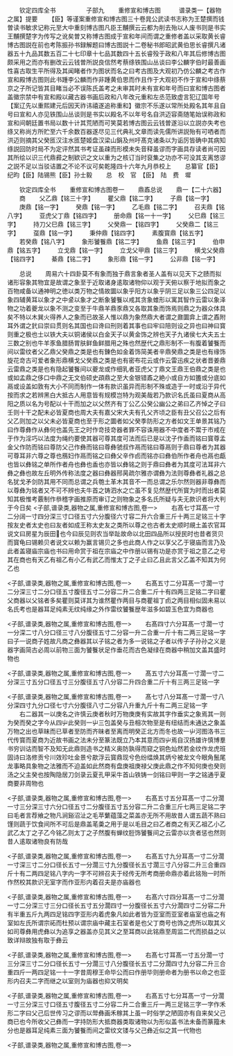 <!-- { "loadSidebar": true } -->
　　钦定四库全书　　　　　子部九
　　重修宣和博古图　　　谱录类一【器物之属】提要
　　【臣】等谨案重修宣和博古图三十卷晁公武读书志称为王楚撰而钱曽读书敏求记称元至大中重刻博古图凡臣王黼撰云云都为削去殆以人废书则是书实王黼撰楚字为传写之讹矣曽又称博古图成于宣和年间而谓之重修者盖以采取黄长睿博古图説在前也考陈振孙书録解题曰博古图説十二卷秘书郎昭武黄伯思长睿撰凡诸器五十九品其数五百二十七印章十七品其数四十五长睿殁于政和八年其后修博古图颇采用之而亦有删改云云钱曽所説良信然考蔡绦铁围山丛谈曰李公麟字伯时最善画性喜古取生平所得及其闻睹者作为图状而名之曰考古图及大观初乃仿公麟之考古作宣和殿博古图则此书踵李公麟而作非踵黄伯思而作且作于大观初不作于宣和中绦蔡京之子所记皆其目睹当必不误陈氏盖考之未审其时未有宣和年号而曰宣和博古图者盖徽宗禁中有宣和殿以藏古器书画后政和八年改元重和左丞范致虚言犯辽国年号【案辽先以重熙建元后因天祚讳禧遂追称重和】徽宗不乐遂以常所处殿名其年且自号曰宣和人亦见铁围山丛谈则是书实以殿名不以年号名自洪迈容斋随笔始误称政和宣和间朝廷置书局以数十计其荒陋而可笑莫若博古图云云钱曽遂沿以立説亦失考也绦又称尚方所贮至六千余数百器遂尽见三代典礼文章而读先儒所讲説殆有可哂者而洪迈则摘其父癸匜汉注水匜楚姬盘汉梁山鋗及州吁髙克诸条以为诟厉皆确中其病知绦説回防时局不为定评然其书考证虽疎而形模未失音释虽谬而字画具存读者尚可因其所绘以识三代鼎彛之制欵识之文以重为之核订当时裒集之功亦不可没其支离悠谬之説不足以当驳诘置之不论不议可矣乾隆四十六年九月恭校上
　　总纂官【臣】纪昀【臣】陆锡熊【臣】孙士毅
　　总　校　官　【臣】　陆　费　墀

　　钦定四库全书
　　重修宣和博古图卷一
　　鼎鼒总说
　　鼎一【二十六器】
　　商
　　父乙鼎【铭三十字】
　　瞿父鼎【铭二字】
　　子鼎【铭一字】
　　庚鼎【铭一字】
　　癸鼎【铭一字】
　　乙毛鼎【铭二字】
　　召夫鼎【铭八字】
　　亚虎父丁鼎【铭四字】
　　册命鼎【铭一十一字】
　　父巳鼎【铭三字】
　　持刀父巳鼎【铭三字】
　　父癸鼎一【铭四字】
　　父癸鼎二【铭三字】
　　虿鼎【铭一字】
　　秉仲鼎【铭四字】
　　素腹寳鼎【铭五字】
　　若癸鼎【铭八字】
　　象形饕餮鼎【铭二字】
　　鱼鼎【铭三字】
　　伯申鼎【铭五字】
　　立戈鼎【铭一字】
　　立戈父甲鼎【铭三字】
　　横戈父癸鼎【铭四字】
　　綦鼎【铭二字】
　　象形鼎【铭一字】
　　公非鼎【铭一字】

　　总说
　　周易六十四卦莫不有象而独于鼎言象者圣人盖有以见天下之赜而拟诸形容象其物宜是故谓之象至于近取诸身逺取诸物仰以观于天俯以察于地拟而象之百物咸备以通神明之徳以类万物之情故圜以象乎阳方以象乎阴三足以象三公四足以象四辅黄耳以象才之中金以象才之断象饕餮以戒其贪象蜼形以寓其智作云雷以象泽物之功着夔龙以象不测之变至于牛鼎羊鼎豕鼎又各取其象而饰焉则鼎之为器众体具矣不特以木巽火得养人之象而已故圣人惟以鼎为象然鼎大者谓之鼐圜弇上谓之鼒附耳外谓之釴曰崇曰贯则名其国也曰谗曰刑则着其事也曰牢曰陪则设之异也曰神曰寳则重之极也士以铁大夫以铜诸侯以白金天子以黄金饰之辨也天子九诸侯七大夫五士三数之别也牛羊豕鱼腊肠胃肤鲜鱼鲜腊用之殊也然歴代之鼎形制不一有腹着饕餮而间以雷纹者父乙鼎父癸鼎之类是也有錬色如金着饰简美者辛鼎癸鼎之类是也有缘饰旋花竒古可爱者象形鼎横戈父癸鼎之类是也有密布花云或作云雷迅疾之状者晋姜鼎云雷鼎之类是也有隐起饕餮间以夔龙或作细乳者亚虎父丁鼎文王鼎王伯鼎之类是也或如孟鼎之侈口中鼎之无文伯硕史頙鼎之至大金银错鼒之絶小或自方如簠或分底如鬲或设盖如敦有大小不同而制作一体有款识虽异而形制不殊或造于一时或沿于异代按而求之若辨黑白大抵古人用意皆有规模岂特为观美哉若乃款识名氏虽曰夏商从高阳之质以名为号配以十干而加之以父然齐有丁公乙公癸公幽公之弟曰乙齐悼之子曰壬则十干之配未必皆夏商也周大夫有嘉父宋大夫有孔父齐顷之臣有丑父召公之后有父乙则加之以父未必皆夏商也至于形之圜者如父癸季防形之方者如文王单景其铭乃曰作尊彝作从彝何也盖先王之时作竒技竒器者罪不容诛用器不中度者不鬻于市戒在于作为淫巧以法度为绳约要使其器可尊其度可法而后已是以沈子作盉而铭曰寳尊孟金父作防而铭曰尊防父己作彝而铭曰尊彝虢叔作鬲而铭曰尊鬲则于鼎曰尊者为其器可尊耳非六尊之尊也鴈妇作鬲而铭之曰彝父辛作卣而铭亦曰彝伯所作者舟也鬲也甗也皆以彝铭之单所作者舟也彝也盉也亦皆以彝铭之则于鼎曰彝者为其度可法耳非六彝之彝也故左丘明外传称法度之器曰彝器邢昺疏尔雅亦谓彝为法则尊彝者礼器之总名犹戈矛剑防其用不同而总谓之兵匏土革木其音不一而总谓之乐尔然则器非尊彝而以尊彝为铭者又不可不辨也夫牛首之铸泗水之亡虽不复见然歴代所寳为时而出者莫知其极惟考覈制作叅稽字画推原而审订之则物象之多名氏所疑与夫无款识者将大判于今日矣
<子部,谱录类,器物之属,重修宣和博古图,卷一>
　　右髙七寸耳髙一寸二分阔一寸四分深三寸口径五寸六分腹径六寸容二升六合重三斤十两三足铭三十字按友史者太史也曰友者如成王称太史友之类所以尊之也古者太史顺时覛土盖农官耳说文曰房星为辰田也今曰辰见则农当举趾故命以北田四品所以授民时也昔者货贝而寳龟曰锡赖贝者说文以赖为赢言锡贝之多也此商人作之以享父乙于寝庙而言乃及此者盖寝庙宗庙也书曰用命赏于祖在宗庙之中作册以锡有功是亦赏于祖之意乙之号其在商也有天乙有祖乙有小乙有武乙而惟太丁之子止曰乙且此言父乙盖不知其为何乙也

<子部,谱录类,器物之属,重修宣和博古图,卷一>
　　右髙五寸二分耳髙一寸濶一寸二分深三寸二分口径五寸腹径五寸二分容二升二合重二斤十有四两三足铭二字曰瞿父商器以父铭者多矣瞿则莫详其为谁然瞿作两目与商瞿祖丁卣之两目相似固未易以名氏考也是器耳足纯素无纹纯缘之外作雷纹饕餮歴年滋多如碧玉色宜为商器也

<子部,谱录类,器物之属,重修宣和博古图,卷一>
　　右髙四寸六分耳髙一寸濶一寸一分深二寸八分口径三寸八分腹径五寸二分容一升二合重一斤十有二两三足铭一字曰子一说商子姓故凡商之彝器其以子铭之者为多一说铭之子者以传子子孙孙之义是器字画简古必周以前物三面为饕餮状足作垂花而古色凝绿在商器中稍加文盖其盛时物也

<子部,谱录类,器物之属,重修宣和博古图,卷一>
　　髙五寸六分耳髙一寸濶一寸二分深三寸五分口径五寸三分腹径五寸八分容二升四合重二斤十有三两三足铭一字

<子部,谱录类,器物之属,重修宣和博古图,卷一>
　　髙七寸八分耳髙一寸濶一寸八分深四寸九分口径七寸六分腹径八寸二分容八升重九斤十有二两三足铭一字
　　右二器其一以庚名之许慎云庚者秋时万物庚庚有实故其字作垂实之象焉其一则为癸而癸之字今从四屮此癸则一屮三包盖癸与丑相次物至是有纽结而未通达之象盖万物之出也草昧而已草者至防而齐昧者至离而明癸正北方而冬也故一屮河图洛书三代传寳而夏商为近故书画之法未分至篆法既立乃本其意而四屮焉自汉扬雄许慎博羣书穷训诂而智不及知无此鼎则造书之精义奥防孰得而窥之铜色灿然若金纹作龙虎班固诗曰洛修贡兮川效珍吐金景兮歊浮云寳鼎现兮色纷缊焕其炳兮被龙文今眼角鬛尾龙事略具象物之法雅而不迫盖如此然商有盘庚祖庚禄父庚此鼎之作不知何庚也癸则汤之父主癸也按陶隐居刀剑录云夏孔甲采牛首山铁铸一剑铭曰甲则一字之铭通乎夏商要非周物也

<子部,谱录类,器物之属,重修宣和博古图,卷一>
　　右髙五寸五分耳髙一寸二分濶一寸三分深三寸六分口径五寸二分腹径五寸五分容二升二合重三斤七两三足铭二字曰毛者言荐飨之物凡涧谿沼沚之毛苹蘩蕴藻之菜盖亦无所不用故昔人谓五蔬不熟曰馑则蔬于饮食间所不可后是鼎盖芼羮之用于是以毛目之曰乙者商之有天乙祖乙小乙武乙太丁之子乙今铭乙则太丁之子然腹有蝉纹脰饰饕餮间之云雷亦以贪者惩也然则昔人逺取诸物良有防哉

<子部,谱录类,器物之属,重修宣和博古图,卷一>
　　右髙五寸九分耳髙一寸二分濶一寸深三寸二分口径长五寸一分濶三寸九分腹径长五寸濶三寸八分容二升三合重四斤十有二两四足铭八字内一字不可辨召夫于经传无所考商册命鼎亦着此铭殆一时所作然校其款识无室字而作亚形内着召夫是亦庙器也

<子部,谱录类,器物之属,重修宣和博古图,卷一>
　　右髙六寸四分耳髙一寸二分濶一寸二分深三寸三分口径长五寸五分濶四寸一分腹径长五寸六分濶四寸二分容二升有半重五斤九两四足铭四字亚形内着虎象凡如此者皆为亚室而亚室者庙室也庙之有室如左氏所谓宗祏而杜预以谓宗庙中藏主石室者是也父丁商号也饰之虎所以取其义如司尊彝用虎彝以为追享之器盖亦见其义之至耳商以此铭鼎至周监二代而损益之以致详辩故独有取于彝云

<子部,谱录类,器物之属,重修宣和博古图,卷一>
　　右髙七寸耳髙一寸五分濶一寸三分深三寸二分口径长五寸一分濶三寸八分腹径长五寸二分濶四寸九分容二升三合重四斤一两四足铭一十一字昔周穆王命毕公而曰作册毕则册命者为册书以命之也亚形内召夫二字而继之以室则为庙器也抑又明矣

<子部,谱录类,器物之属,重修宣和博古图,卷一>
　　右髙五寸七分耳髙一寸一分濶一寸三分深三寸口径五寸腹径五寸二分容二升二合重三斤一两三足铭三字一字作禾形二字曰父己后世传习之谬而以斝彝画禾稼其上虽一时俗学之陋固亦有自来矣父己商已也今所收父己彝而一字持防形大抵商器类取诸物以为形似盖书法未备而篆籀未分也是器耳足纯素三面为饕餮而间之雷纹文镂与父己彝近似之其一代物也

<子部,谱录类,器物之属,重修宣和博古图,卷一>
